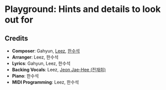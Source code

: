 # Playground: Hints and details to look out for

## Credits

* **Composer**: Gahyun, [Leez](https://www.discogs.com/artist/6450670-Leez-2), [한수석](https://www.discogs.com/artist/9789244-%ED%95%9C%EC%88%98%EC%84%9D)
* **Arranger**: Leez, 한수석
* **Lyrics**: Gahyun, Leez, 한수석
* **Backing Vocals**: Leez, [Jeon Jae-Hee (전재희)](https://www.discogs.com/artist/6387427-%EC%A0%84%EC%9E%AC%ED%9D%AC)
* **Piano**: 한수석
* **MIDI Programming**: Leez, 한수석
